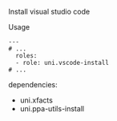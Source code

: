 Install visual studio code

Usage
```
---
# ...
  roles:
  - role: uni.vscode-install
# ...
```

dependencies:
- uni.xfacts
- uni.ppa-utils-install
